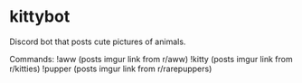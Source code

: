 # kittybot
Discord bot that posts cute pictures of animals.

Commands:
!aww (posts imgur link from r/aww)
!kitty (posts imgur link from r/kitties)
!pupper (posts imgur link from r/rarepuppers)
